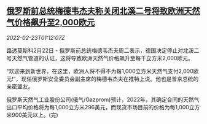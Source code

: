 <!--1645579862000-->
[俄罗斯前总统梅德韦杰夫称关闭北溪二号将致欧洲天然气价格飙升至2,000欧元](https://cn.reuters.com/article/russia-medvedev-gas-prices-0222-tues-idCNKBS2KS024)
------

<div><i>2022-02-23T01:12:07Z</i></div><p>路透莫斯科2月22日 - 俄罗斯前总统梅德韦杰夫周二表示，德国决定停止对北溪二号天然气管道的认证，这将导致欧洲天然气价格飙升至每千立方米2,000欧元。</p><p>“欢迎来到新世界，在这里，欧洲人将不得不为每1,000立方米天然气支付2,000欧元!”，现任俄罗斯安全委员会副主席的梅德韦杰夫在推特上说。他也是普京总统的亲密盟友。</p><p>俄罗斯天然气工业股份公司(俄气/Gazprom)预计，2022年，其确定合同的天然气出口平均价格将为每1,000立方米296美元，而现货市场目前的价格为每1,000立方米900美元以上。(完)</p>

